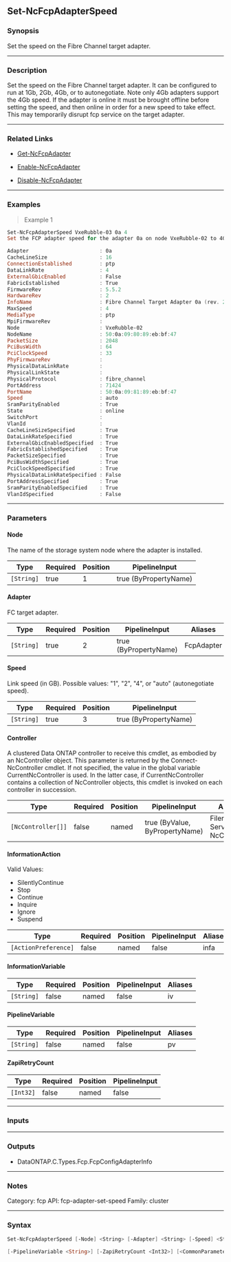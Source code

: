 Set-NcFcpAdapterSpeed
---------------------

### Synopsis
Set the speed on the Fibre Channel target adapter.

---

### Description

Set the speed on the Fibre Channel target adapter. It can be configured to run at 1Gb, 2Gb, 4Gb, or to autonegotiate.  Note only 4Gb adapters support the 4Gb speed. If the adapter is online it must be brought offline before setting the speed, and then online in order for a new speed to take effect. This may temporarily disrupt fcp service on the target adapter.

---

### Related Links
* [Get-NcFcpAdapter](Get-NcFcpAdapter)

* [Enable-NcFcpAdapter](Enable-NcFcpAdapter)

* [Disable-NcFcpAdapter](Disable-NcFcpAdapter)

---

### Examples
> Example 1

```PowerShell
Set-NcFcpAdapterSpeed VxeRubble-03 0a 4
Set the FCP adapter speed for the adapter 0a on node VxeRubble-02 to 4GB.

Adapter                       : 0a
CacheLineSize                 : 16
ConnectionEstablished         : ptp
DataLinkRate                  : 4
ExternalGbicEnabled           : False
FabricEstablished             : True
FirmwareRev                   : 5.5.2
HardwareRev                   : 2
InfoName                      : Fibre Channel Target Adapter 0a (rev. 2)
MaxSpeed                      : 4
MediaType                     : ptp
MpiFirmwareRev                :
Node                          : VxeRubble-02
NodeName                      : 50:0a:09:80:89:eb:bf:47
PacketSize                    : 2048
PciBusWidth                   : 64
PciClockSpeed                 : 33
PhyFirmwareRev                :
PhysicalDataLinkRate          :
PhysicalLinkState             :
PhysicalProtocol              : fibre_channel
PortAddress                   : 71424
PortName                      : 50:0a:09:81:89:eb:bf:47
Speed                         : auto
SramParityEnabled             : True
State                         : online
SwitchPort                    :
VlanId                        :
CacheLineSizeSpecified        : True
DataLinkRateSpecified         : True
ExternalGbicEnabledSpecified  : True
FabricEstablishedSpecified    : True
PacketSizeSpecified           : True
PciBusWidthSpecified          : True
PciClockSpeedSpecified        : True
PhysicalDataLinkRateSpecified : False
PortAddressSpecified          : True
SramParityEnabledSpecified    : True
VlanIdSpecified               : False

```

---

### Parameters
#### **Node**
The name of the storage system node where the adapter is installed.

|Type      |Required|Position|PipelineInput        |
|----------|--------|--------|---------------------|
|`[String]`|true    |1       |true (ByPropertyName)|

#### **Adapter**
FC target adapter.

|Type      |Required|Position|PipelineInput        |Aliases   |
|----------|--------|--------|---------------------|----------|
|`[String]`|true    |2       |true (ByPropertyName)|FcpAdapter|

#### **Speed**
Link speed (in GB).  Possible values: "1", "2", "4", or "auto" (autonegotiate speed).

|Type      |Required|Position|PipelineInput        |
|----------|--------|--------|---------------------|
|`[String]`|true    |3       |true (ByPropertyName)|

#### **Controller**
A clustered Data ONTAP controller to receive this cmdlet, as embodied by an NcController object.  This parameter is returned by the Connect-NcController cmdlet.  If not specified, the value in the global variable CurrentNcController is used.  In the latter case, if CurrentNcController contains a collection of NcController objects, this cmdlet is invoked on each controller in succession.

|Type              |Required|Position|PipelineInput                 |Aliases                          |
|------------------|--------|--------|------------------------------|---------------------------------|
|`[NcController[]]`|false   |named   |true (ByValue, ByPropertyName)|Filer<br/>Server<br/>NcController|

#### **InformationAction**

Valid Values:

* SilentlyContinue
* Stop
* Continue
* Inquire
* Ignore
* Suspend

|Type                |Required|Position|PipelineInput|Aliases|
|--------------------|--------|--------|-------------|-------|
|`[ActionPreference]`|false   |named   |false        |infa   |

#### **InformationVariable**

|Type      |Required|Position|PipelineInput|Aliases|
|----------|--------|--------|-------------|-------|
|`[String]`|false   |named   |false        |iv     |

#### **PipelineVariable**

|Type      |Required|Position|PipelineInput|Aliases|
|----------|--------|--------|-------------|-------|
|`[String]`|false   |named   |false        |pv     |

#### **ZapiRetryCount**

|Type     |Required|Position|PipelineInput|
|---------|--------|--------|-------------|
|`[Int32]`|false   |named   |false        |

---

### Inputs

---

### Outputs
* DataONTAP.C.Types.Fcp.FcpConfigAdapterInfo

---

### Notes
Category: fcp
API: fcp-adapter-set-speed
Family: cluster

---

### Syntax
```PowerShell
Set-NcFcpAdapterSpeed [-Node] <String> [-Adapter] <String> [-Speed] <String> [-Controller <NcController[]>] [-InformationAction <ActionPreference>] [-InformationVariable <String>] 
```
```PowerShell
[-PipelineVariable <String>] [-ZapiRetryCount <Int32>] [<CommonParameters>]
```
